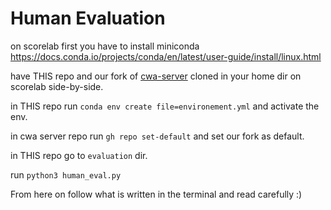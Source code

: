 # Human Evaluation

on scorelab
first you have to install miniconda https://docs.conda.io/projects/conda/en/latest/user-guide/install/linux.html

have THIS repo and our fork of [cwa-server](https://github.com/feedback-to-code/cwa-server) cloned in your home dir on scorelab side-by-side.

in THIS repo run `conda env create file=environement.yml` and activate the env.

in cwa server repo run `gh repo set-default` and set our fork as default.


in THIS repo go to `evaluation` dir.


run `python3 human_eval.py`

From here on follow what is written in the terminal and read carefully :)

